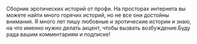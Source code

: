 <!--2025-02-16 12:10:58-->
Сборник эротических историй от профи. На просторах интернета вы можете найти много горячих историй, но не все они достойны внимания. Я много лет пишу любовные и эротические истории и знаю, на что именно нужно делать акцент, чтобы вызвать возбуждение.Буду рада вашим комментариям и подписке!